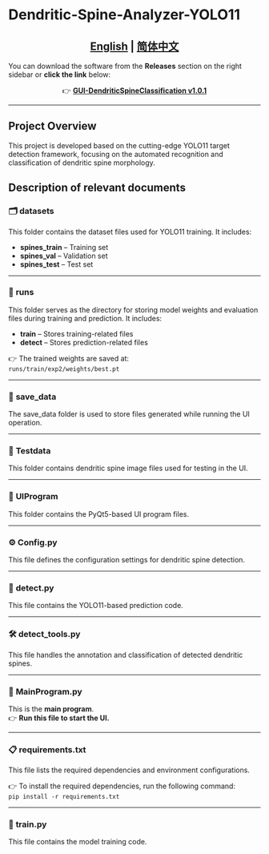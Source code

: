 # Dendritic-Spine-Analyzer-YOLO11  

<h2 align="center">
    <a href="./README.md"><strong>English</strong></a> | 
    <a href="./README_CN.md"><strong>简体中文</strong></a>
</h2>

You can download the software from the **Releases** section on the right sidebar or **click the link** below:  

<p align="center">  
    👉 <a href="https://github.com/Meng-De-Gong/Dendritic-Spine-Analyzer-YOLO11-/releases/tag/v1.0.1"><strong>GUI-DendriticSpineClassification v1.0.1</strong></a>  
</p>

---

##  Project Overview
This project is developed based on the cutting-edge YOLO11 target detection framework, focusing on the automated recognition and classification of dendritic spine morphology.

##  Description of relevant documents
### 🗂️ **datasets**  
This folder contains the dataset files used for YOLO11 training. It includes:  
- **spines_train** – Training set  
- **spines_val** – Validation set  
- **spines_test** – Test set  

---

### 🏃‍ **runs**  
This folder serves as the directory for storing model weights and evaluation files during training and prediction. It includes:  
- **train** – Stores training-related files  
- **detect** – Stores prediction-related files  

👉 The trained weights are saved at:  
`runs/train/exp2/weights/best.pt`  

---

### 💾 **save_data**  
The save_data folder is used to store files generated while running the UI operation.  

---

### 📂 **Testdata**  
This folder contains dendritic spine image files used for testing in the UI.

---

### 🎨 **UIProgram**  
This folder contains the PyQt5-based UI program files.  

---

### ⚙ **Config.py**  
This file defines the configuration settings for dendritic spine detection.  

---

### 🔎 **detect.py**  
This file contains the YOLO11-based prediction code.  

---

### 🛠️ **detect_tools.py**  
This file handles the annotation and classification of detected dendritic spines.  

---

### 🚀 **MainProgram.py**  
This is the **main program**.  
👉 **Run this file to start the UI.**  

---

### 📋 **requirements.txt**  
This file lists the required dependencies and environment configurations.

👉 To install the required dependencies, run the following command:  
`pip install -r requirements.txt`

---

### 🎯 **train.py**  
This file contains the model training code.  
